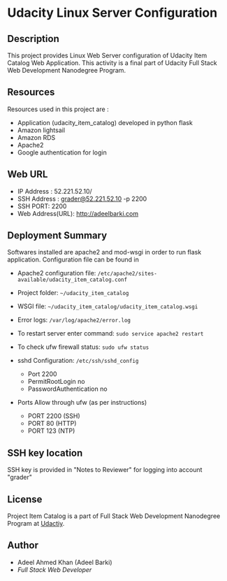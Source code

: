 # Udacity Linux Server Configuration

## Description
This project provides Linux Web Server configuration of Udacity Item Catalog Web Application. This activity is a final part of Udacity Full Stack Web Development Nanodegree Program.

## Resources
Resources used in this project are :
* Application (udacity_item_catalog) developed in python flask
* Amazon lightsail
* Amazon RDS
* Apache2
* Google authentication for login

## Web URL
* IP Address : 52.221.52.10/
* SSH Address : grader@52.221.52.10 -p 2200
* SSH PORT: 2200
* Web Address(URL): http://adeelbarki.com

## Deployment Summary

Softwares installed are apache2 and mod-wsgi in order to run flask application. Configuration file can be found in 

* Apache2 configuration file:
`/etc/apache2/sites-available/udacity_item_catalog.conf`

* Project folder:
`~/udacity_item_catalog`

* WSGI file:
`~/udacity_item_catalog/udacity_item_catalog.wsgi`

* Error logs: 
`/var/log/apache2/error.log`

* To restart server enter command:
`sudo service apache2 restart`

* To check ufw firewall status:
`sudo ufw status` 

* sshd Configuration:
`/etc/ssh/sshd_config`
    - Port 2200
    - PermitRootLogin no
    - PasswordAuthentication no

* Ports Allow through ufw (as per instructions) 
    - PORT 2200 (SSH)
    - PORT 80 (HTTP)
    - PORT 123 (NTP)

## SSH key location
SSH key is provided in "Notes to Reviewer" for logging into account "grader"

## License

Project Item Catalog is a part of Full Stack Web Development Nanodegree Program at [Udactiy](https://www.udacity.com/course/full-stack-web-developer-nanodegree--nd004).

## Author

* Adeel Ahmed Khan (Adeel Barki)
* _Full Stack Web Developer_